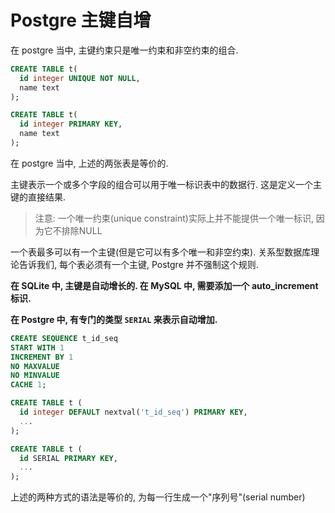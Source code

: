 # Postgre 主键自增

在 postgre 当中, 主键约束只是唯一约束和非空约束的组合.

```sql
CREATE TABLE t(
  id integer UNIQUE NOT NULL,
  name text
);
```

```sql
CREATE TABLE t(
  id integer PRIMARY KEY,
  name text
);
```

在 postgre 当中, 上述的两张表是等价的.

主键表示一个或多个字段的组合可以用于唯一标识表中的数据行. 这是定义一个主键的直接结果. 

> 注意: 一个唯一约束(unique constraint)实际上并不能提供一个唯一标识, 因为它不排除NULL

一个表最多可以有一个主键(但是它可以有多个唯一和非空约束). 关系型数据库理论告诉我们, 每个表必须有一个主键, Postgre
并不强制这个规则.

**在 SQLite 中, 主键是自动增长的. 在 MySQL 中, 需要添加一个 auto_increment 标识.**

**在 Postgre 中, 有专门的类型 `SERIAL` 来表示自动增加.**


```sql
CREATE SEQUENCE t_id_seq
START WITH 1
INCREMENT BY 1
NO MAXVALUE
NO MINVALUE
CACHE 1;

CREATE TABLE t (
  id integer DEFAULT nextval('t_id_seq') PRIMARY KEY,
  ...
);
```

```sql
CREATE TABLE t (
  id SERIAL PRIMARY KEY,
  ...
);
```

上述的两种方式的语法是等价的, 为每一行生成一个"序列号"(serial number)

